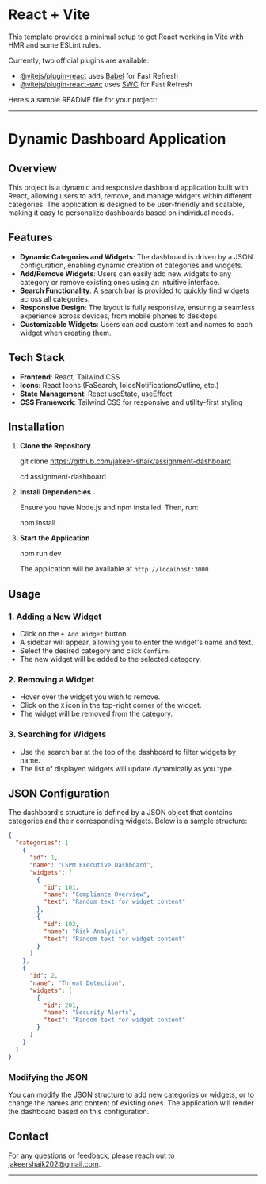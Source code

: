 # React + Vite

This template provides a minimal setup to get React working in Vite with HMR and some ESLint rules.

Currently, two official plugins are available:

- [@vitejs/plugin-react](https://github.com/vitejs/vite-plugin-react/blob/main/packages/plugin-react/README.md) uses [Babel](https://babeljs.io/) for Fast Refresh
- [@vitejs/plugin-react-swc](https://github.com/vitejs/vite-plugin-react-swc) uses [SWC](https://swc.rs/) for Fast Refresh


Here’s a sample README file for your project:

---

# Dynamic Dashboard Application

## Overview

This project is a dynamic and responsive dashboard application built with React, allowing users to add, remove, and manage widgets within different categories. The application is designed to be user-friendly and scalable, making it easy to personalize dashboards based on individual needs.

## Features

- **Dynamic Categories and Widgets**: The dashboard is driven by a JSON configuration, enabling dynamic creation of categories and widgets.
- **Add/Remove Widgets**: Users can easily add new widgets to any category or remove existing ones using an intuitive interface.
- **Search Functionality**: A search bar is provided to quickly find widgets across all categories.
- **Responsive Design**: The layout is fully responsive, ensuring a seamless experience across devices, from mobile phones to desktops.
- **Customizable Widgets**: Users can add custom text and names to each widget when creating them.
  
## Tech Stack

- **Frontend**: React, Tailwind CSS
- **Icons**: React Icons (FaSearch, IoIosNotificationsOutline, etc.)
- **State Management**: React useState, useEffect
- **CSS Framework**: Tailwind CSS for responsive and utility-first styling

## Installation

1. **Clone the Repository**

   git clone https://github.com/jakeer-shaik/assignment-dashboard

   cd assignment-dashboard
   

2. **Install Dependencies**

   Ensure you have Node.js and npm installed. Then, run:

   npm install

3. **Start the Application**

   npm run dev

   The application will be available at `http://localhost:3000`.

## Usage

### 1. Adding a New Widget

- Click on the `+ Add Widget` button.
- A sidebar will appear, allowing you to enter the widget's name and text.
- Select the desired category and click `Confirm`.
- The new widget will be added to the selected category.

### 2. Removing a Widget

- Hover over the widget you wish to remove.
- Click on the `X` icon in the top-right corner of the widget.
- The widget will be removed from the category.

### 3. Searching for Widgets

- Use the search bar at the top of the dashboard to filter widgets by name.
- The list of displayed widgets will update dynamically as you type.

## JSON Configuration

The dashboard's structure is defined by a JSON object that contains categories and their corresponding widgets. Below is a sample structure:

```json
{
  "categories": [
    {
      "id": 1,
      "name": "CSPM Executive Dashboard",
      "widgets": [
        {
          "id": 101,
          "name": "Compliance Overview",
          "text": "Random text for widget content"
        },
        {
          "id": 102,
          "name": "Risk Analysis",
          "text": "Random text for widget content"
        }
      ]
    },
    {
      "id": 2,
      "name": "Threat Detection",
      "widgets": [
        {
          "id": 201,
          "name": "Security Alerts",
          "text": "Random text for widget content"
        }
      ]
    }
  ]
}
```

### Modifying the JSON
You can modify the JSON structure to add new categories or widgets, or to change the names and content of existing ones. The application will render the dashboard based on this configuration.


## Contact

For any questions or feedback, please reach out to [jakeershaik202@gmail.com](mailto:jakeershaik202@gmail.com).

---